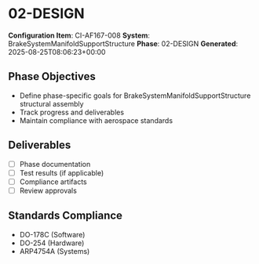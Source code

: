 # 02-DESIGN

**Configuration Item**: CI-AF167-008
**System**: BrakeSystemManifoldSupportStructure
**Phase**: 02-DESIGN
**Generated**: 2025-08-25T08:06:23+00:00

## Phase Objectives
- Define phase-specific goals for BrakeSystemManifoldSupportStructure structural assembly
- Track progress and deliverables
- Maintain compliance with aerospace standards

## Deliverables
- [ ] Phase documentation
- [ ] Test results (if applicable)
- [ ] Compliance artifacts
- [ ] Review approvals

## Standards Compliance
- DO-178C (Software)
- DO-254 (Hardware)
- ARP4754A (Systems)

